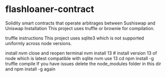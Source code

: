 # flashloaner-contract
Solidity smart contracts that operate arbitrages between Sushiswap and Uniswap
Installation
This project uses truffle or brownie for compilation.

truffle instructions
This project uses sqlite3 which is not supported uniformly across node versions.

install nvm
close and reopen terminal
nvm install 13 # install version 13 of node which is latest compatible with sqlite
nvm use 13
cd <this-repo>
npm install -g
truffle compile
If you have issues delete the node_modules folder in this dir and npm install -g again
